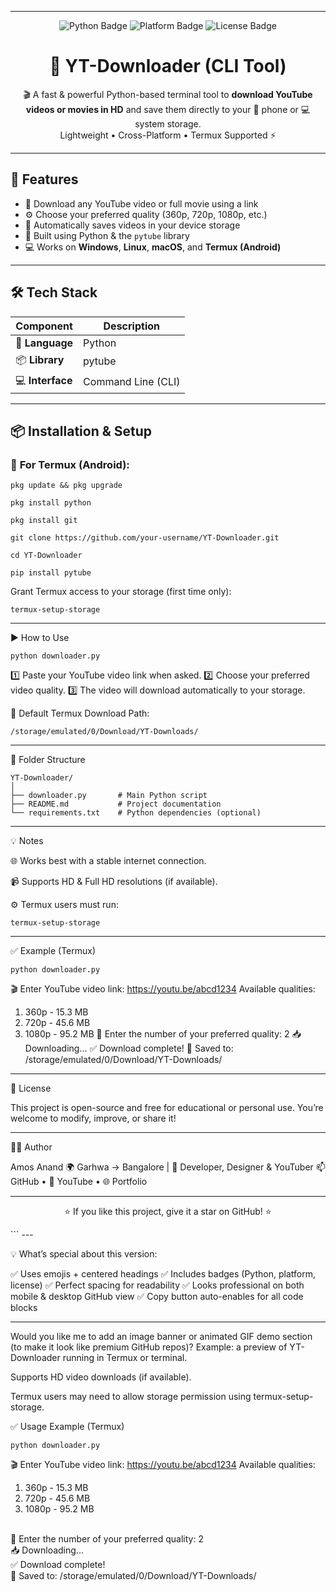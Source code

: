 
---

<p align="center">
  <img src="https://img.shields.io/badge/Python-3.10%2B-blue?logo=python" alt="Python Badge">
  <img src="https://img.shields.io/badge/Platform-Termux%20%7C%20Windows%20%7C%20Linux-orange" alt="Platform Badge">
  <img src="https://img.shields.io/badge/License-Open--Source-green" alt="License Badge">
</p>

<h1 align="center">🧰 YT-Downloader (CLI Tool)</h1>
<p align="center">
  🎬 A fast & powerful Python-based terminal tool to <b>download YouTube videos or movies in HD</b> and save them directly to your 📱 phone or 💻 system storage.  
  <br>Lightweight • Cross-Platform • Termux Supported ⚡
</p>

---

## 🚀 Features

- 🎥 Download any YouTube video or full movie using a link  
- ⚙️ Choose your preferred quality (360p, 720p, 1080p, etc.)  
- 💾 Automatically saves videos in your device storage  
- 🐍 Built using Python & the `pytube` library  
- 💻 Works on **Windows**, **Linux**, **macOS**, and **Termux (Android)**  

---

## 🛠️ Tech Stack
| Component | Description |
|------------|--------------|
| 🐍 **Language** | Python |
| 📦 **Library** | pytube |
| 💻 **Interface** | Command Line (CLI) |

---

## 📦 Installation & Setup

### 📱 **For Termux (Android):**

```
pkg update && pkg upgrade
```
```
pkg install python
```
```
pkg install git
```
```
git clone https://github.com/your-username/YT-Downloader.git
```
```
cd YT-Downloader
```
```
pip install pytube
```

Grant Termux access to your storage (first time only):
```
termux-setup-storage
```

---

▶️ How to Use
```
python downloader.py
```
1️⃣ Paste your YouTube video link when asked.
2️⃣ Choose your preferred video quality.
3️⃣ The video will download automatically to your storage.

📂 Default Termux Download Path:
```
/storage/emulated/0/Download/YT-Downloads/
```

---

📁 Folder Structure
```
YT-Downloader/
│
├── downloader.py       # Main Python script
├── README.md           # Project documentation
└── requirements.txt    # Python dependencies (optional)
```

---

💡 Notes

🌐 Works best with a stable internet connection.

📹 Supports HD & Full HD resolutions (if available).

⚙️ Termux users must run:
```
termux-setup-storage
```


---

✅ Example (Termux)
```
python downloader.py
```
🎬 Enter YouTube video link: https://youtu.be/abcd1234
Available qualities:
1. 360p - 15.3 MB
2. 720p - 45.6 MB
3. 1080p - 95.2 MB
🔽 Enter the number of your preferred quality: 2
📥 Downloading...
✅ Download complete!
📂 Saved to: /storage/emulated/0/Download/YT-Downloads/


---

📜 License

This project is open-source and free for educational or personal use.
You’re welcome to modify, improve, or share it!


---

🧑‍💻 Author

Amos Anand
🌍 Garhwa → Bangalore | 💼 Developer, Designer & YouTuber
📫 GitHub • 🎥 YouTube • 🌐 Portfolio


---

<p align="center">
  ⭐ If you like this project, give it a star on GitHub! ⭐
</p>
```
---

💡 What’s special about this version:

✅ Uses emojis + centered headings
✅ Includes badges (Python, platform, license)
✅ Perfect spacing for readability
✅ Looks professional on both mobile & desktop GitHub view
✅ Copy button auto-enables for all code blocks


---

Would you like me to add an image banner or animated GIF demo section (to make it look like premium GitHub repos)?
Example: a preview of YT-Downloader running in Termux or terminal.


Supports HD video downloads (if available).

Termux users may need to allow storage permission using termux-setup-storage.

✅ Usage Example (Termux)
```
python downloader.py
```
🎬 Enter YouTube video link: https://youtu.be/abcd1234
Available qualities:
1. 360p - 15.3 MB
2. 720p - 45.6 MB
3. 1080p - 95.2 MB
<br>
🔽 Enter the number of your preferred quality: 2
<br>
📥 Downloading...
<br>
✅ Download complete!
<br>
📂 Saved to: /storage/emulated/0/Download/YT-Downloads/

